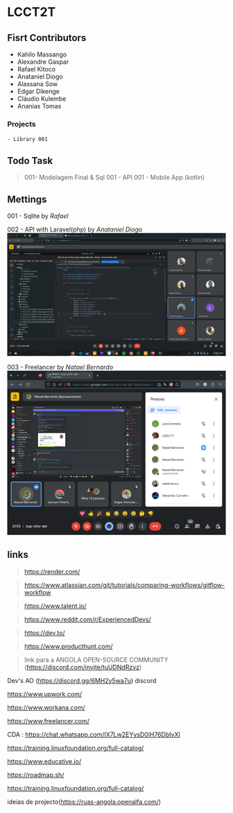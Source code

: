 # LCCT2T


## Fisrt Contributors

 - Kahilo Massango
 - Alexandre Gaspar
 - Rafael Kitoco
 - Anataniel Diogo
 - Alassana Sow
 - Edgar Dikenge
 - Cláudio Kulembe
 - Ananias Tomas 


 ### Projects

    - Library 001


## Todo Task

  > 001- Modelagem Final & Sql
  > 001 - API
  > 001 - Mobile App (kotlin)


## Mettings

001 - Sqlite by *Rafael*

002 - API with Laravel(php) by *Anataniel Diogo*
<br> 
![](./meeting_pic/Meeting_Anataniel.jpeg)


003 - Freelancer by *Natael Bernardo*
![](./meeting_pic/Meeting_Natael.png)

## links

  > https://render.com/

  > https://www.atlassian.com/git/tutorials/comparing-workflows/gitflow-workflow

  > https://www.talent.io/
  
  > https://www.reddit.com/r/ExperiencedDevs/
  
  > https://dev.to/
 
  > https://www.producthunt.com/

  > link para a ANGOLA OPEN-SOURCE COMMUNITY (https://discord.com/invite/tuUDNdRzvz)
  
  Dev's AO (https://discord.gg/6MH2y5wa7u) discord
  
  https://www.upwork.com/
  
  https://www.workana.com/
  
  https://www.freelancer.com/
  
  CDA : https://chat.whatsapp.com/IX7Lw2EYysD0iH76DbIvXl

  https://training.linuxfoundation.org/full-catalog/

  https://www.educative.io/

 https://roadmap.sh/

 https://training.linuxfoundation.org/full-catalog/


ideias de projecto(https://ruas-angola.openalfa.com/) 

